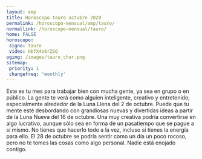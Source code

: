 ```yaml
---
layout: amp
title: Horoscopo tauro octubre 2020 
permalink: /horoscopo-mensual/amp/tauro/
normallink: /horoscopo-mensual/tauro/
home: FALSE
horoscopo:
 signo: tauro
 video: HbfX4z6rZSQ
ogimg: /images/tauro_char.png
sitemap:
 priority: 1
 changefreq: 'monthly'
---
```



Este es tu mes para trabajar bien con mucha gente, ya sea en grupo o en público. La gente te verá como alguien inteligente, creativo y entretenido; especialmente alrededor de la Luna Llena del 2 de octubre. Puede que tu mente esté desbordando con grandiosas nuevas y divertidas ideas a partir de la Luna Nueva del 16 de octubre. Una muy creativa podría convertirse en algo lucrativo, aunque sólo sea en forma de un pasatiempo que se pague a sí mismo. No tienes que hacerlo todo a la vez, incluso si tienes la energía para ello. El 28 de octubre se podría sentir como un día un poco rocoso, pero no te tomes las cosas como algo personal. Nadie está enojado contigo.